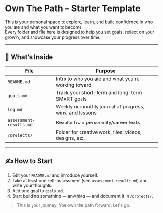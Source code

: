 # Own The Path – Starter Template

This is your personal space to explore, learn, and build confidence in who you are and what you want to become.  
Every folder and file here is designed to help you set goals, reflect on your growth, and showcase your progress over time.

---

## 🚀 What’s Inside

| File | Purpose |
|------|---------|
| `README.md` | Intro to who you are and what you're working toward |
| `goals.md` | Track your short-term and long-term SMART goals |
| `log.md` | Weekly or monthly journal of progress, wins, and lessons |
| `assessment-results.md` | Results from personality/career tests |
| `/projects/` | Folder for creative work, files, videos, designs, etc. |

---

## ✍️ How to Start

1. Edit your `README.md` and introduce yourself.
2. Take at least one self-assessment (see `assessment-results.md`) and write your thoughts.
3. Add one goal to `goals.md`.
4. Start building something — anything — and document it in `/projects/`.

> This is your journey. You own the path forward. Let's go.
